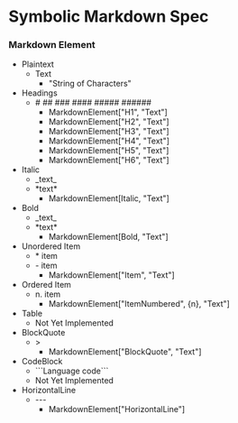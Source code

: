 # Symbolic Markdown Spec

### Markdown Element
- Plaintext
	- Text
		- "String of Characters"
- Headings
 	- \# \#\# \#\#\# \#\#\#\# \#\#\#\#\# \#\#\#\#\#\#
		- MarkdownElement["H1", "Text"]
		- MarkdownElement["H2", "Text"]
		- MarkdownElement["H3", "Text"]
		- MarkdownElement["H4", "Text"]
		- MarkdownElement["H5", "Text"]
		- MarkdownElement["H6", "Text"]
- Italic
	- \_text\_
	- \*text\*
		- MarkdownElement[Italic, "Text"]
- Bold
	- \_text\_
	- \*text\*
		- MarkdownElement[Bold, "Text"]
- Unordered Item
	- \* item
	- \- item
		- MarkdownElement["Item", "Text"]
- Ordered Item
	- n. item
		- MarkdownElement["ItemNumbered", {n}, "Text"]
- Table
	- Not Yet Implemented
- BlockQuote
	- \>
		- MarkdownElement["BlockQuote", "Text"]
- CodeBlock
	- \`\`\`Language code\`\`\`
	- Not Yet Implemented
- HorizontalLine
	- \-\-\-
		- MarkdownElement["HorizontalLine"]
